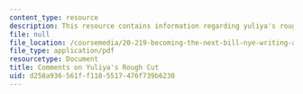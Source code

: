 ```yaml
---
content_type: resource
description: This resource contains information regarding yuliya's rough cut.
file: null
file_location: /coursemedia/20-219-becoming-the-next-bill-nye-writing-and-hosting-the-educational-show-january-iap-2015/d258a936561ff1185517476f739b6230_MIT20_219IAP15_Yuliyacom.pdf
file_type: application/pdf
resourcetype: Document
title: Comments on Yuliya's Rough Cut
uid: d258a936-561f-f118-5517-476f739b6230
---
```

